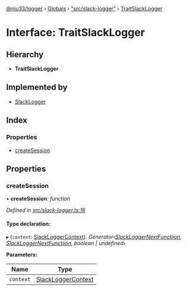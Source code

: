 [@nju33/logger](../README.md) › [Globals](../globals.md) › ["src/slack-logger"](../modules/_src_slack_logger_.md) › [TraitSlackLogger](_src_slack_logger_.traitslacklogger.md)

# Interface: TraitSlackLogger

## Hierarchy

* **TraitSlackLogger**

## Implemented by

* [SlackLogger](../classes/_src_slack_logger_.slacklogger.md)

## Index

### Properties

* [createSession](_src_slack_logger_.traitslacklogger.md#createsession)

## Properties

###  createSession

• **createSession**: *function*

*Defined in [src/slack-logger.ts:16](https://github.com/nju33/logger/blob/3d09c9d/src/slack-logger.ts#L16)*

#### Type declaration:

▸ (`context`: [SlackLoggerContext](_src_slack_logger_.slackloggercontext.md)): *Generator‹[SlackLoggerNextFunctiion](../modules/_src_slack_logger_.md#slackloggernextfunctiion), [SlackLoggerNextFunctiion](../modules/_src_slack_logger_.md#slackloggernextfunctiion), boolean | undefined›*

**Parameters:**

Name | Type |
------ | ------ |
`context` | [SlackLoggerContext](_src_slack_logger_.slackloggercontext.md) |
